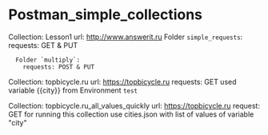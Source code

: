 # Postman_simple_collections

Collection: Lesson1
url: http://www.answerit.ru
      Folder `simple_requests`:
        requests: GET & PUT  
  
      Folder `multiply`:
        requests: POST & PUT
  
Collection: topbicycle.ru
url: https://topbicycle.ru
  requests: GET
  used variable {{city}} from Environment `test`
  
Collection: topbicycle.ru_all_values_quickly
url: https://topbicycle.ru
  request: GET
  for running this collection use cities.json with list of values of variable "city"
